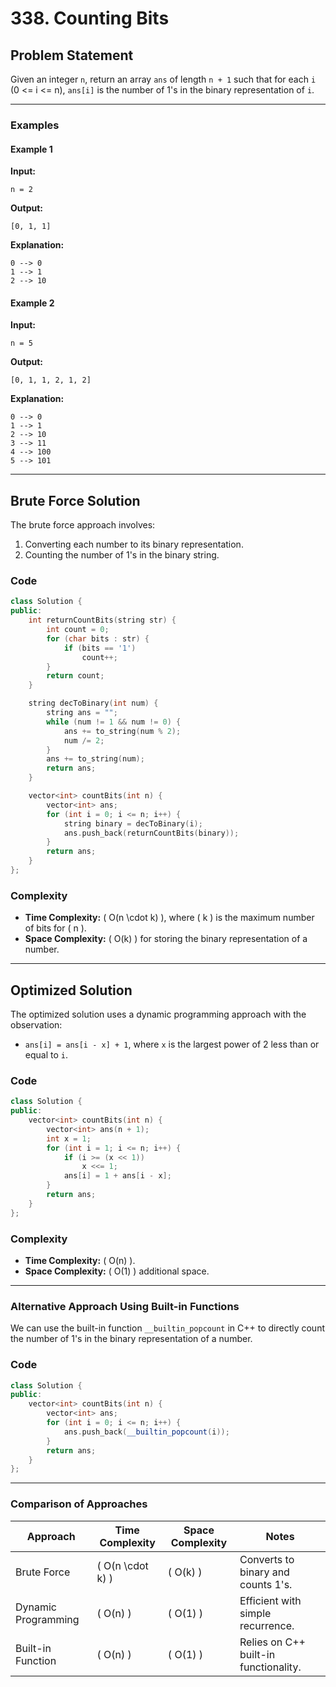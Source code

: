 # 338. Counting Bits

## Problem Statement

Given an integer `n`, return an array `ans` of length `n + 1` such that for each `i` (0 <= i <= n), `ans[i]` is the number of 1's in the binary representation of `i`.

---

### Examples

#### Example 1
**Input:**
```
n = 2
```
**Output:**
```
[0, 1, 1]
```
**Explanation:**
```
0 --> 0
1 --> 1
2 --> 10
```

#### Example 2
**Input:**
```
n = 5
```
**Output:**
```
[0, 1, 1, 2, 1, 2]
```
**Explanation:**
```
0 --> 0
1 --> 1
2 --> 10
3 --> 11
4 --> 100
5 --> 101
```

---

## Brute Force Solution
The brute force approach involves:
1. Converting each number to its binary representation.
2. Counting the number of 1's in the binary string.

### Code
```cpp
class Solution {
public:
    int returnCountBits(string str) {
        int count = 0;
        for (char bits : str) {
            if (bits == '1')
                count++;
        }
        return count;
    }

    string decToBinary(int num) {
        string ans = "";
        while (num != 1 && num != 0) {
            ans += to_string(num % 2);
            num /= 2;
        }
        ans += to_string(num);
        return ans;
    }

    vector<int> countBits(int n) {
        vector<int> ans;
        for (int i = 0; i <= n; i++) {
            string binary = decToBinary(i);
            ans.push_back(returnCountBits(binary));
        }
        return ans;
    }
};
```

### Complexity
- **Time Complexity:** \( O(n \cdot k) \), where \( k \) is the maximum number of bits for \( n \).
- **Space Complexity:** \( O(k) \) for storing the binary representation of a number.

---

## Optimized Solution
The optimized solution uses a dynamic programming approach with the observation:
- `ans[i] = ans[i - x] + 1`, where `x` is the largest power of 2 less than or equal to `i`.

### Code
```cpp
class Solution {
public:
    vector<int> countBits(int n) {
        vector<int> ans(n + 1);
        int x = 1;
        for (int i = 1; i <= n; i++) {
            if (i >= (x << 1))
                x <<= 1;
            ans[i] = 1 + ans[i - x];
        }
        return ans;
    }
};
```

### Complexity
- **Time Complexity:** \( O(n) \).
- **Space Complexity:** \( O(1) \) additional space.

---

### Alternative Approach Using Built-in Functions
We can use the built-in function `__builtin_popcount` in C++ to directly count the number of 1's in the binary representation of a number.

### Code
```cpp
class Solution {
public:
    vector<int> countBits(int n) {
        vector<int> ans; 
        for (int i = 0; i <= n; i++) {
            ans.push_back(__builtin_popcount(i));
        }
        return ans;
    }
};
```

---

### Comparison of Approaches
| Approach                 | Time Complexity | Space Complexity | Notes                                    |
|--------------------------|-----------------|------------------|------------------------------------------|
| Brute Force             | \( O(n \cdot k) \) | \( O(k) \)        | Converts to binary and counts 1's.      |
| Dynamic Programming     | \( O(n) \)       | \( O(1) \)        | Efficient with simple recurrence.       |
| Built-in Function       | \( O(n) \)       | \( O(1) \)        | Relies on C++ built-in functionality.   |
